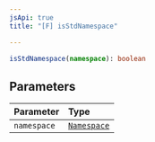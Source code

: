 ```yaml
---
jsApi: true
title: "[F] isStdNamespace"

---
```

```ts
isStdNamespace(namespace): boolean
```

## Parameters

| Parameter | Type |
| :------ | :------ |
| `namespace` | [`Namespace`](../interfaces/Namespace.md) |
